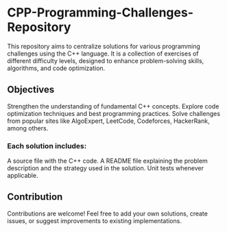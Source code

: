 # CPP-Programming-Challenges-Repository

This repository aims to centralize solutions for various programming challenges using the C++ language. It is a collection of exercises of different difficulty levels, designed to enhance problem-solving skills, algorithms, and code optimization.

## Objectives
Strengthen the understanding of fundamental C++ concepts.
Explore code optimization techniques and best programming practices.
Solve challenges from popular sites like AlgoExpert, LeetCode, Codeforces, HackerRank, among others.

### Each solution includes:

A source file with the C++ code.
A README file explaining the problem description and the strategy used in the solution.
Unit tests whenever applicable.

## Contribution
Contributions are welcome! Feel free to add your own solutions, create issues, or suggest improvements to existing implementations.
